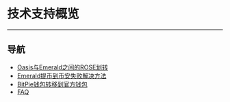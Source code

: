 # 技术支持概览

------

## 导航

- [Oasis与Emerald之间的ROSE划转](./Oasis与Emerald之间的ROSE划转/Oasis与Emerald之间的ROSE划转.md)
- [Emerald提币到币安失败解决方法](./Emerald提币到币安失败解决方法.md)
- [BitPie钱包转移到官方钱包](./BitPie钱包转移到官方钱包.md)
- [FAQ](./FAQ.md)

